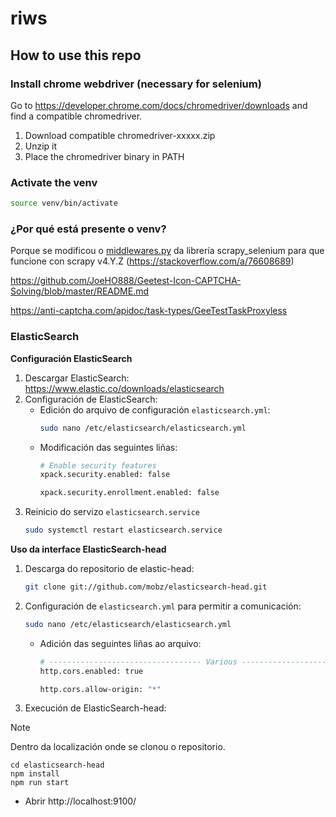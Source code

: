 # riws

## How to use this repo

### Install chrome webdriver (necessary for selenium)
Go to https://developer.chrome.com/docs/chromedriver/downloads and find a compatible chromedriver.

1. Download compatible chromedriver-xxxxx.zip
2. Unzip it
3. Place the chromedriver binary in PATH

### Activate the venv
```bash
source venv/bin/activate
```

### ¿Por qué está presente o venv?
Porque se modificou o [middlewares.py](./venv/lib/python3.12/site-packages/scrapy_selenium/middlewares.py) da librería scrapy_selenium para que funcione con scrapy v4.Y.Z (https://stackoverflow.com/a/76608689)

https://github.com/JoeHO888/Geetest-Icon-CAPTCHA-Solving/blob/master/README.md

https://anti-captcha.com/apidoc/task-types/GeeTestTaskProxyless

### ElasticSearch

**Configuración ElasticSearch**

1. Descargar ElasticSearch: https://www.elastic.co/downloads/elasticsearch
2. Configuración de ElasticSearch: 
    - Edición do arquivo de configuración `elasticsearch.yml`:
        ```bash
        sudo nano /etc/elasticsearch/elasticsearch.yml 
        ```
    - Modificación das seguintes liñas: 
        ```bash
        # Enable security features
        xpack.security.enabled: false

        xpack.security.enrollment.enabled: false
        ```
3. Reinicio do servizo `elasticsearch.service`
    ```bash
    sudo systemctl restart elasticsearch.service 
    ```



**Uso da interface ElasticSearch-head**

1. Descarga do repositorio de elastic-head:
    ```bash
    git clone git://github.com/mobz/elasticsearch-head.git 
    ```
2. Configuración de `elasticsearch.yml` para permitir a comunicación:

    ```bash
    sudo nano /etc/elasticsearch/elasticsearch.yml 
    ```

    - Adición das seguintes liñas ao arquivo:

        ```bash
        # ---------------------------------- Various -----------------------------------
        http.cors.enabled: true

        http.cors.allow-origin: "*"

        ```
3. Execución de ElasticSearch-head:
> [!NOTE]
> Dentro da localización onde se clonou o repositorio.
>
    
    
    cd elasticsearch-head
    npm install
    npm run start
    
* Abrir http://localhost:9100/
    
